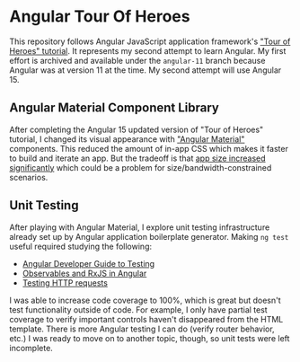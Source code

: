 # Angular Tour Of Heroes

This repository follows Angular JavaScript application framework's
["Tour of Heroes" tutorial](https://angular.io/tutorial/tour-of-heroes). It
represents my second attempt to learn Angular. My first effort is archived
and available under the `angular-11` branch because Angular was at version 11
at the time. My second attempt will use Angular 15.

## Angular Material Component Library

After completing the Angular 15 updated version of "Tour of Heroes" tutorial,
I changed its visual appearance with
["Angular Material"](https://material.angular.io) components. This reduced the
amount of in-app CSS which makes it faster to build and iterate an app. But
the tradeoff is that
[app size increased significantly](https://newscrewdriver.com/2023/03/07/angular-material-impact-on-download-size/)
which could be a problem for size/bandwidth-constrained scenarios.

## Unit Testing

After playing with Angular Material, I explore unit testing infrastructure
already set up by Angular application boilerplate generator. Making
```ng test``` useful required studying the following:
* [Angular Developer Guide to Testing](https://angular.io/guide/testing)
* [Observables and RxJS in Angular](https://angular.io/guide/observables)
* [Testing HTTP requests](https://angular.io/guide/http#testing-http-requests)

I was able to increase code coverage to 100%, which is great but doesn't test
functionality outside of code. For example, I only have partial test coverage
to verify important controls haven't disappeared from the HTML template. There
is more Angular testing I can do (verify router behavior, etc.) I was ready to
move on to another topic, though, so unit tests were left incomplete.
